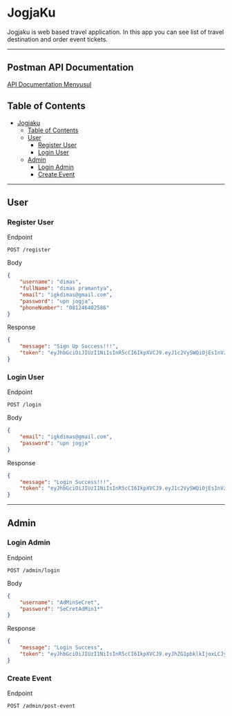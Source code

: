 # JogjaKu

Jogjaku is web based travel application. In this app you can see list of travel destination and order event tickets.

---

## Postman API Documentation
[API Documentation Menyusul](https://guthib.com)

## Table of Contents

- [Jogjaku](#jogjaku)
  - [Table of Contents](#table-of-contents)
  - [User](#user)
    - [Register User](#register-user)
    - [Login User](#login-user)
  - [Admin](#admin)
    - [Login Admin](#login-admin)
    - [Create Event](#create-event)

---

## User

### Register User

Endpoint

```text
POST /register
```

Body

```json
{
    "username": "dimas",
    "fullName": "dimas pramantya",
    "email": "igkdimas@gmail.com",
    "password": "upn jogja",
    "phoneNumber": "081246402586"
}
```

Response

```json
{
    "message": "Sign Up Success!!!",
    "token": "eyJhbGciOiJIUzI1NiIsInR5cCI6IkpXVCJ9.eyJ1c2VySWQiOjEsInVzZXJuYW1lIjoiZGltYXMiLCJpYXQiOjE2ODk4NzcxNDIsImV4cCI6MTY4OTg4MDc0Mn0.fCekrY1tGMAUiUg4KK5xEULFjMGiOu1t5mrF-SyyQPo"
}
```

### Login User

Endpoint

```text
POST /login
```

Body

```json
{
    "email": "igkdimas@gmail.com",
    "password": "upn jogja"
}
```

Response

```json
{
    "message": "Login Success!!!",
    "token": "eyJhbGciOiJIUzI1NiIsInR5cCI6IkpXVCJ9.eyJ1c2VySWQiOjEsInVzZXJuYW1lIjoiZGltYXMiLCJpYXQiOjE2ODk4ODM3ODAsImV4cCI6MTY4OTg4NzM4MH0.nUAGXbuC3cM3illnVrr0C6YIa8httmOggVQ5YuogRZs"
}
```

---

## Admin

### Login Admin

Endpoint

```text
POST /admin/login
```

Body

```json
{
    "username": "AdMinSeCret",
    "password": "SeCretAdMin1*"
}
```

Response

```json
{
    "message": "Login Success",
    "token": "eyJhbGciOiJIUzI1NiIsInR5cCI6IkpXVCJ9.eyJhZG1pbklkIjoxLCJyb2xlIjoiYWRtaW4iLCJpYXQiOjE2ODk5NTI1NzAsImV4cCI6MTY4OTk1NjE3MH0.bCWHyJzJZrj4wQwAiGe26aIIIAgKu4ET00V6Bh5miPk"
}
```

### Create Event

Endpoint

```text
POST /admin/post-event
```


